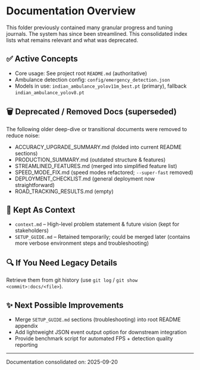 # Documentation Overview

This folder previously contained many granular progress and tuning journals. The system has since been streamlined. This consolidated index lists what remains relevant and what was deprecated.

## ✅ Active Concepts

- Core usage: See project root `README.md` (authoritative)
- Ambulance detection config: `config/emergency_detection.json`
- Models in use: `indian_ambulance_yolov11m_best.pt` (primary), fallback `indian_ambulance_yolov8.pt`

## 🗑 Deprecated / Removed Docs (superseded)

The following older deep-dive or transitional documents were removed to reduce noise:

- ACCURACY_UPGRADE_SUMMARY.md (folded into current README sections)
- PRODUCTION_SUMMARY.md (outdated structure & features)
- STREAMLINED_FEATURES.md (merged into simplified feature list)
- SPEED_MODE_FIX.md (speed modes refactored; `--super-fast` removed)
- DEPLOYMENT_CHECKLIST.md (general deployment now straightforward)
- ROAD_TRACKING_RESULTS.md (empty)

## 📄 Kept As Context

- `context.md` – High-level problem statement & future vision (kept for stakeholders)
- `SETUP_GUIDE.md` – Retained temporarily; could be merged later (contains more verbose environment steps and troubleshooting)

## 🔍 If You Need Legacy Details

Retrieve them from git history (use `git log` / `git show <commit>:docs/<file>`).

## ✨ Next Possible Improvements

- Merge `SETUP_GUIDE.md` sections (troubleshooting) into root README appendix
- Add lightweight JSON event output option for downstream integration
- Provide benchmark script for automated FPS + detection quality reporting

---

Documentation consolidated on: 2025-09-20
